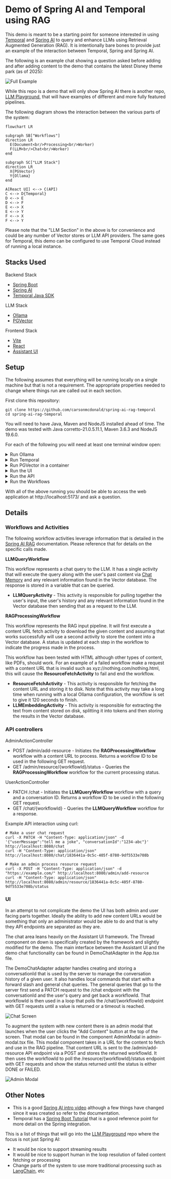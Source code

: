 # Demo of Spring AI and Temporal using RAG

This demo is meant to be a starting point for someone interested in using [Temporal](https://temporal.io/)
and [Spring AI](https://spring.io/projects/spring-ai) to query and enhance LLMs using Retrieval Augmented Generation (RAG). 
It is intentionally bare bones to provide just an example of the interaction between 
Temporal, Spring and Spring AI. 

The following is an example chat showing a question asked before adding and after adding content to the demo
that contains the latest Disney theme park (as of 2025):

![Full Example](./assets/full-example.gif)

While this repo is a demo that will only show Spring AI there is another repo,
[LLM Playground](https://github.com/carsonmcdonald/llm-playground), that will have examples of different and more
fully featured pipelines.

The following diagram shows the interaction between the various parts of the system:

```mermaid
flowchart LR

subgraph SB["Workflows"]
direction LR
  E(Document<br/>Processing<br/>Worker)
  F(LLM<br/>Chat<br/>Worker)
end

subgraph SC["LLM Stack"]
direction LR
  X{PGVector}
  Y{Ollama}
end

A[React UI] <--> C(API)
C <--> D{Temporal}
D <--> E
D <--> F
E <--> X
E <--> Y
F <--> X
F <--> Y
```

Please note that the "LLM Section" in the above is for convenience and could be any number of Vector stores or LLM
API providers. The same goes for Temporal, this demo can be configured to use Temporal Cloud instead of running a
local instance.

## Stacks Used

Backend Stack
* [Spring Boot](https://spring.io/projects/spring-boot)
* [Spring AI](https://spring.io/projects/spring-ai)
* [Temporal Java SDK](https://docs.temporal.io/develop/java)

LLM Stack
* [Ollama](https://ollama.com/)
* [PGVector](https://github.com/pgvector/pgvector)

Frontend Stack
* [Vite](https://vite.dev/)
* [React](https://react.dev/)
* [Assistant UI](https://github.com/assistant-ui/)

## Setup

The following assumes that everything will be running locally on a single machine but that is not a requirement. The
appropriate properties needed to change where things run are called out in each section.

First clone this repository:

```shell
git clone https://github.com/carsonmcdonald/spring-ai-rag-temporal
cd spring-ai-rag-temporal
```

You will need to have Java, Maven and NodeJS installed ahead of time. The demo was tested with Java 
corretto-21.0.5.11.1, Maven 3.6.3 and NodeJS 19.6.0.

For each of the following you will need at least one terminal window open:

<details>

<summary>Run Ollama</summary>

The configuration included expects to find Ollama running locally and populated with two models: *nomic-embed-text* 
and *llama3.1:8b*. See the __spring.ai.ollama.*__ sections of the pipeline __application.properties__ file.

See the [Ollama](https://github.com/ollama/ollama?tab=readme-ov-file#ollama) documentation for information on
how to run Ollama locally.

To fetch the models needed and run Ollama, use the following commands:
```shell
ollama serve
ollama pull nomic-embed-text
ollama pull llama3.1:8b
```

Note that you will need about 5G of disk space in total for the above models and if you are running on old hardware
that doesn't have a usable GPU or enough GPU memory you may have to adjust the timeout values in the code to keep
the requests from failing. This demo has been tested with both an nvidia RTX 2060 and a Macbook M4.

</details>

<details>

<summary>Run Temporal</summary>

The configuration included expects the Temporal server to be running locally. See the __spring.temporal.*__ sections
of the __application.properties__ files.

The quickest way to get Temporal running is to use the instructions found in the *Install the Temporal CLI* and 
*Local dev server* sections of the 
[Java Background Check tutorial](https://learn.temporal.io/tutorials/java/background-check/project-setup/)

For instance if you are using a Mac this could be as easy as the following:
```shell
brew install temporal
temporal server start-dev
```

</details>

<details>

<summary>Run PGVector in a container</summary>

The configuration included expects to find PGVector running locally. See the __spring.datasource.*__ and 
__spring.ai.vectorstore.*__ sections of the pipeline __application.properties__ file.

For the demo this is the command used to create the database "rag" and a user "rag-user" with a password of "password":
```shell
docker run -d -p 5432:5432 \
    -e POSTGRES_DB=rag \
    -e POSTGRES_USER=rag-user \
    -e POSTGRES_PASSWORD=password \
    pgvector/pgvector:pg17
```

For even more information see [PGVector on Docker](https://github.com/pgvector/pgvector?tab=readme-ov-file#docker)

</details>

<details>

<summary>Run the UI</summary>

The UI will be available at http://localhost:5173/ and the API has CORS configured to accept requests only from 
that URL so be aware that if you change where this runs you will need to update the CORS configuration in the API
as well.

```shell
cd rag-ui
npm install
npm run dev
```
</details>

<details>

<summary>Run the API</summary>

Note that the API will be running on port 8080 once it is started.

```shell
cd rest-api
mvn spring-boot:run
```
</details>

<details>

<summary>Run the Workflows</summary>

```shell
cd pipeline
mvn spring-boot:run
```
</details>

With all of the above running you should be able to access the web application at http://localhost:5173/ and ask a
question.

## Details

### Workflows and Activities

The following workflow activities leverage information that is detailed in the
[Spring AI RAG](https://docs.spring.io/spring-ai/reference/api/retrieval-augmented-generation.html)
documentation. Please reference that for details on the specific calls made.

__LLMQueryWorkflow__

This workflow represents a chat query to the LLM. It has a single activity that will execute the query along with 
the user's past content via [Chat Memory](https://docs.spring.io/spring-ai/reference/api/chat-memory.html) and any
relevant information found in the Vector database. The response is stored in a variable that can be queried.

* __LLMQueryActivity__ - This activity is responsible for pulling together the user's input, the user's history and any relevant information found in the Vector database then sending that as a request to the LLM.

__RAGProcessingWorkflow__

This workflow represents the RAG input pipeline. It will first execute a content URL fetch activity to download the
given content and assuming that works successfully will use a second activity to store the content into a Vector 
database. A status is updated at each step in the workflow to indicate the progress made in the process.

This workflow has been tested with HTML although other types of content, like PDFs, should work. For an example of a 
failed workflow make a request with a content URL that is invalid such as xyz://nothing.com/nothing.html, this will
cause the __ResourceFetchActivity__ to fail and end the workflow.

* __ResourceFetchActivity__ - This activity is responsible for fetching the content URL and storing it to disk. Note that this activity may take a long time when running with a local Ollama configuration, the workflow is set to give it 120 seconds to finish.
* __LLMEmbeddingActivity__ - This activity is responsible for extracting the text from content stored on disk, splitting it into tokens and then storing the results in the Vector database.

### API controllers

AdminActionController

* POST /admin/add-resource - Initiates the __RAGProcessingWorkflow__ workflow with a content URL to process. Returns a workflow ID to be used in the following GET request.
* GET /admin/resource/{workflowId}/status - Queries the __RAGProcessingWorkflow__ workflow for the current processing status.

UserActionController

* PATCH /chat - Initiates the __LLMQueryWorkflow__ workflow with a query and a conversation ID. Returns a workflow ID to be used in the following GET request.
* GET /chat/{workflowId} - Queries the __LLMQueryWorkflow__ workflow for a response.

Example API interaction using curl:
```shell
# Make a user chat request
curl -X PATCH -H "Content-Type: application/json" -d '{"userMessage":"tell me a joke", "conversationId":"1234-abc"}' http://localhost:8080/chat
curl -H "Content-Type: application/json" http://localhost:8080/chat/1836441a-0c5c-405f-8780-9df5533e708b

# Make an admin process resource request
curl -X POST -H "Content-Type: application/json" -d "https://example.com/" http://localhost:8080/admin/add-resource
curl -H "Content-Type: application/json" http://localhost:8080/admin/resource/1836441a-0c5c-405f-8780-9df5533e708b/status
```

### UI

In an attempt to not complicate the demo the UI has both admin and user facing parts together. Ideally the ability to
add new content URLs would be something that only an administrator would be able to do and that is why they API 
endpoints are separated as they are.

The chat area leans heavily on the Assistant UI framework. The Thread component on down is specifically created by the
framework and slightly modified for the demo. The main interface between the Assistant UI and the demo chat 
functionality can be found in DemoChatAdapter in the App.tsx file. 

The DemoChatAdapter adapter handles creating and storing a conversationId that is used by the server to manage the 
conversation history of a given user. It also handles local commands that start with a forward slash and general chat 
queries. The general queries that go to the server first send a PATCH request to the /chat endpoint with the 
conversationId and the user's query and get back a workflowId. That workflowId is then used in a loop that polls the 
/chat/{workflowId} endpoint with GET requests until a value is returned or a timeout is reached.

![Chat Screen](./assets/full-chat-screen.png)

To augment the system with new content there is an admin modal that launches when the user clicks the "Add Content" 
button at the top of the screen. That modal can be found in the component AdminModal in admin-modal.tsx file. This
modal component takes in a URL for the content to fetch and use in the RAG pipeline. That content URL is sent to the
/admin/add-resource API endpoint via a POST and stores the returned workflowId. It then uses the workflowId to poll
the /resource/{workflowId}/status endpoint with GET requests and show the status returned until the status is either
DONE or FAILED.

![Admin Modal](./assets/example-admin-modal.png)

## Other Notes

* This is a good [Spring AI intro video](https://www.youtube.com/watch?v=6Pgmr7xMjiY) although a few things have changed since it was created so refer to the documentation.
* Temporal has a [Spring Boot Tutorial](https://learn.temporal.io/tutorials/java/build-an-email-drip-campaign/) that is a good reference point for more detail on the Spring integration.

This is a list of things that will go into the [LLM Playground](https://github.com/carsonmcdonald/llm-playground) repo 
where the focus is not just Spring AI:

* It would be nice to support streaming results
* It would be nice to support human in the loop resolution of failed content fetching or processing
* Change parts of the system to use more traditional processing such as [LangChain](https://www.langchain.com/), etc


